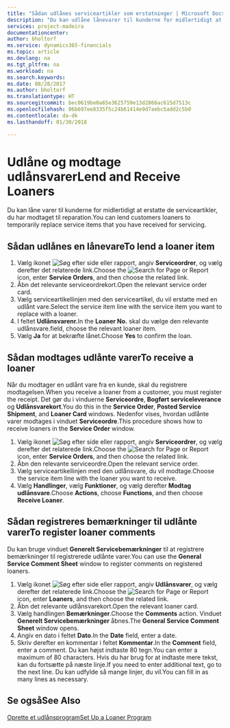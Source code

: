 ```yaml
---
title: "Sådan udlånes serviceartikler som erstatninger | Microsoft Docs"
description: "Du kan udlåne lånevarer til kunderne for midlertidigt at erstatte de serviceartikler, du har modtaget til reparation."
services: project-madeira
documentationcenter: 
author: bholtorf
ms.service: dynamics365-financials
ms.topic: article
ms.devlang: na
ms.tgt_pltfrm: na
ms.workload: na
ms.search.keywords: 
ms.date: 08/28/2017
ms.author: bholtorf
ms.translationtype: HT
ms.sourcegitcommit: bec0619be0a65e3625759e13d2866ac615d7513c
ms.openlocfilehash: 06b697ee8335f5c24b61414e9d7aebc5add2c5b0
ms.contentlocale: da-dk
ms.lasthandoff: 01/30/2018

---
```

# <a name="lend-and-receive-loaners"></a><span data-ttu-id="c941a-103">Udlåne og modtage udlånsvarer</span><span class="sxs-lookup"><span data-stu-id="c941a-103">Lend and Receive Loaners</span></span>
<span data-ttu-id="c941a-104">Du kan låne varer til kunderne for midlertidigt at erstatte de serviceartikler, du har modtaget til reparation.</span><span class="sxs-lookup"><span data-stu-id="c941a-104">You can lend customers loaners to temporarily replace service items that you have received for servicing.</span></span>  
  
## <a name="to-lend-a-loaner-item"></a><span data-ttu-id="c941a-105">Sådan udlånes en lånevare</span><span class="sxs-lookup"><span data-stu-id="c941a-105">To lend a loaner item</span></span>    
1. <span data-ttu-id="c941a-106">Vælg ikonet ![Søg efter side eller rapport](media/ui-search/search_small.png "Ikonet Søg efter side eller rapport"), angiv **Serviceordrer**, og vælg derefter det relaterede link.</span><span class="sxs-lookup"><span data-stu-id="c941a-106">Choose the ![Search for Page or Report](media/ui-search/search_small.png "Search for Page or Report icon") icon, enter **Service Orders**, and then choose the related link.</span></span>  
2. <span data-ttu-id="c941a-107">Åbn det relevante serviceordrekort.</span><span class="sxs-lookup"><span data-stu-id="c941a-107">Open the relevant service order card.</span></span>  
3. <span data-ttu-id="c941a-108">Vælg serviceartikellinjen med den serviceartikel, du vil erstatte med en udlånt vare.</span><span class="sxs-lookup"><span data-stu-id="c941a-108">Select the service item line with the service item you want to replace with a loaner.</span></span>  
4. <span data-ttu-id="c941a-109">I feltet **Udlånsvarenr.**</span><span class="sxs-lookup"><span data-stu-id="c941a-109">In the **Loaner No.**</span></span> <span data-ttu-id="c941a-110">skal du vælge den relevante udlånsvare.</span><span class="sxs-lookup"><span data-stu-id="c941a-110">field, choose the relevant loaner item.</span></span>  
5. <span data-ttu-id="c941a-111">Vælg **Ja** for at bekræfte lånet.</span><span class="sxs-lookup"><span data-stu-id="c941a-111">Choose **Yes** to confirm the loan.</span></span>  

## <a name="to-receive-a-loaner"></a><span data-ttu-id="c941a-112">Sådan modtages udlånte varer</span><span class="sxs-lookup"><span data-stu-id="c941a-112">To receive a loaner</span></span>  
<span data-ttu-id="c941a-113">Når du modtager en udlånt vare fra en kunde, skal du registrere modtagelsen.</span><span class="sxs-lookup"><span data-stu-id="c941a-113">When you receive a loaner from a customer, you must register the receipt.</span></span> <span data-ttu-id="c941a-114">Det gør du i vinduerne **Serviceordre**, **Bogført serviceleverance** og **Udlånsvarekort**.</span><span class="sxs-lookup"><span data-stu-id="c941a-114">You do this in the **Service Order**, **Posted Service Shipment**, and **Loaner Card** windows.</span></span> <span data-ttu-id="c941a-115">Nedenfor vises, hvordan udlånte varer modtages i vinduet **Serviceordre**.</span><span class="sxs-lookup"><span data-stu-id="c941a-115">This procedure shows how to receive loaners in the **Service Order** window.</span></span>  
  
1. <span data-ttu-id="c941a-116">Vælg ikonet ![Søg efter side eller rapport](media/ui-search/search_small.png "Ikonet Søg efter side eller rapport"), angiv **Serviceordrer**, og vælg derefter det relaterede link.</span><span class="sxs-lookup"><span data-stu-id="c941a-116">Choose the ![Search for Page or Report](media/ui-search/search_small.png "Search for Page or Report icon") icon, enter **Service Orders**, and then choose the related link.</span></span>  
2. <span data-ttu-id="c941a-117">Åbn den relevante serviceordre.</span><span class="sxs-lookup"><span data-stu-id="c941a-117">Open the relevant service order.</span></span>  
3. <span data-ttu-id="c941a-118">Vælg serviceartikellinjen med den udlånsvare, du vil modtage.</span><span class="sxs-lookup"><span data-stu-id="c941a-118">Choose the service item line with the loaner you want to receive.</span></span>  
4. <span data-ttu-id="c941a-119">Vælg **Handlinger**, vælg **Funktioner**, og vælg derefter **Modtag udlånsvare**.</span><span class="sxs-lookup"><span data-stu-id="c941a-119">Choose **Actions**, choose **Functions**, and then choose **Receive Loaner**.</span></span>  

## <a name="to-register-loaner-comments"></a><span data-ttu-id="c941a-120">Sådan registreres bemærkninger til udlånte varer</span><span class="sxs-lookup"><span data-stu-id="c941a-120">To register loaner comments</span></span>  
<span data-ttu-id="c941a-121">Du kan bruge vinduet **Generelt Servicebemærkninger** til at registrere bemærkninger til registrerede udlånte varer.</span><span class="sxs-lookup"><span data-stu-id="c941a-121">You can use the **General Service Comment Sheet** window to register comments on registered loaners.</span></span>  
  
1. <span data-ttu-id="c941a-122">Vælg ikonet ![Søg efter side eller rapport](media/ui-search/search_small.png "Ikonet Søg efter side eller rapport"), angiv **Udlånsvarer**, og vælg derefter det relaterede link.</span><span class="sxs-lookup"><span data-stu-id="c941a-122">Choose the ![Search for Page or Report](media/ui-search/search_small.png "Search for Page or Report icon") icon, enter **Loaners**, and then choose the related link.</span></span>  
2. <span data-ttu-id="c941a-123">Åbn det relevante udlånsvarekort.</span><span class="sxs-lookup"><span data-stu-id="c941a-123">Open the relevant loaner card.</span></span>  
3. <span data-ttu-id="c941a-124">Vælg handlingen **Bemærkninger**.</span><span class="sxs-lookup"><span data-stu-id="c941a-124">Choose the **Comments** action.</span></span> <span data-ttu-id="c941a-125">Vinduet **Generelt Servicebemærkninger** åbnes.</span><span class="sxs-lookup"><span data-stu-id="c941a-125">The **General Service Comment Sheet** window opens.</span></span>  
4. <span data-ttu-id="c941a-126">Angiv en dato i feltet **Dato**.</span><span class="sxs-lookup"><span data-stu-id="c941a-126">In the **Date** field, enter a date.</span></span>  
5. <span data-ttu-id="c941a-127">Skriv derefter en kommentar i feltet **Kommentar**.</span><span class="sxs-lookup"><span data-stu-id="c941a-127">In the **Comment** field, enter a comment.</span></span> <span data-ttu-id="c941a-128">Du kan højst indtaste 80 tegn.</span><span class="sxs-lookup"><span data-stu-id="c941a-128">You can enter a maximum of 80 characters.</span></span> <span data-ttu-id="c941a-129">Hvis du har brug for at indtaste mere tekst, kan du fortsætte på næste linje.</span><span class="sxs-lookup"><span data-stu-id="c941a-129">If you need to enter additional text, go to the next line.</span></span> <span data-ttu-id="c941a-130">Du kan udfylde så mange linjer, du vil.</span><span class="sxs-lookup"><span data-stu-id="c941a-130">You can fill in as many lines as necessary.</span></span>  
  
## <a name="see-also"></a><span data-ttu-id="c941a-131">Se også</span><span class="sxs-lookup"><span data-stu-id="c941a-131">See Also</span></span>  
[<span data-ttu-id="c941a-132">Oprette et udlånsprogram</span><span class="sxs-lookup"><span data-stu-id="c941a-132">Set Up a Loaner Program</span></span>](service-how-setup-loaner-program.md)   

